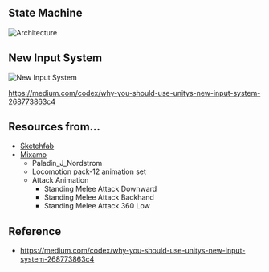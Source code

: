 ## State Machine
![Architecture]()

## New Input System
![New Input System](https://docs.unity3d.com/Packages/com.unity.inputsystem@1.4/manual/images/MyGameActions.png)

https://medium.com/codex/why-you-should-use-unitys-new-input-system-268773863c4

## Resources from...
* ~~[Sketchfab](https://skfb.ly/ovEKG)~~
* [Mixamo](https://mixamo.com)
  * Paladin_J_Nordstrom
  * Locomotion pack-12 animation set
  * Attack Animation
    * Standing Melee Attack Downward
    * Standing Melee Attack Backhand
    * Standing Melee Attack 360 Low


## Reference
* https://medium.com/codex/why-you-should-use-unitys-new-input-system-268773863c4